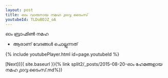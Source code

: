 ```yaml
---
layout: post
title: ഓം വാരുനായ നമഹ ൧൦൮ ടൈംസ്
youtubeId: TLDuBOJZ_oA
---
```

 
 
 ഓം ബ്രാഹ്മിൺ നമഹ 
 
 -  ആരാണ് വേദങ്ങൾ ചൊല്ലുന്നത് 
 
  
 
  
 
 
 
 
 
 


{% include youtubePlayer.html id=page.youtubeId %}
 
[Next]({{ site.baseurl }}{% link  split2/_posts/2015-08-20-ഓം ഹേമങ്ങളായ നമഹ ൧൦൮ ടൈംസ്.md%})
 
